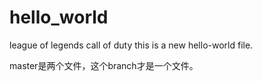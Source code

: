 # hello_world
league of legends
call of duty
this is a new hello-world file.

master是两个文件，这个branch才是一个文件。
